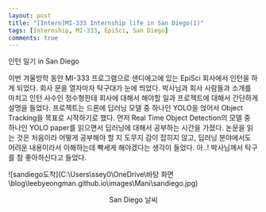 ```yaml
---
layout: post
title: "[Intern]MI-333 Internship life in San Diego(1)"
tags: [Internship, MI-333, EpiSci, San Diego]
comments: true
---
```


인턴 일기 in San Diego

이번 겨울방학 동안 MI-333 프로그램으로 샌디에고에 있는 EpiSci 회사에서 인턴을 하게 되었다. 회사 문을 열자마자 탁구대가 눈에 띄었다. 박사님과 회사 사람들과 소개를 마치고 인턴 사수인 정수형한테 회사에 대해서 해야할 일과 프로젝트에 대해서 간단하게 설명을 들었다. 프로젝트는 드론에 딥러닝 모델 중 하나인 YOLO을 얹어서 Object Tracking을 목표로 시작하기로 했다. 먼저 Real Time Object Detection의 모델 중 하나인 YOLO paper를 읽으면서 딥러닝에 대해서 공부하는 시간을 가졌다.  논문을 읽는 것은 처음이라 어떻게 공부해야 할 지 도무지 감이 잡히지 않고, 딥러닝 분야에서도 어려운 내용이라서 이해하는데 빡세게 해야겠다는 생각이 들었다. 아..! 박사님께서 탁구를 참 좋아하신다고 들었다.



![sandiego도착](C:\Users\ssey0\OneDrive\바탕 화면\blog\leebyeongman.github.io\images\Mani\sandiego.jpg)

<center>San Diego 날씨</center>







